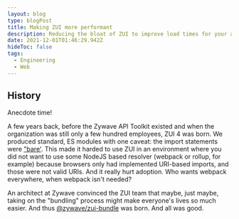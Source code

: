 ```yaml
---
layout: blog
type: blogPost
title: Making ZUI more performant
description: Reducing the bloat of ZUI to improve load times for your apps
date: 2021-12-01T01:46:29.942Z
hideToc: false
tags:
  - Engineering
  - Web
---
```

## History

Anecdote time!

A few years back, before the Zywave API Toolkit existed and when the organization was still only a few hundred employees, ZUI 4 was born. We produced standard, ES modules with one caveat: the import statements were ["bare'](https://github.com/WICG/import-maps#the-basic-idea). This made it harded to use ZUI in an environment where you did not want to use some NodeJS based resolver (webpack or rollup, for example) because browsers only had implemented URI-based imports, and those were not valid URIs. And it really hurt adoption. Who wants webpack everywhere, when webpack isn't needed?

An architect at Zywave convinced the ZUI team that maybe, just maybe, taking on the "bundling" process might make everyone's lives so much easier. And thus [@zywave/zui-bundle](https://www.npmjs.com/package/@zywave/zui-bundle) was born. And all was good.